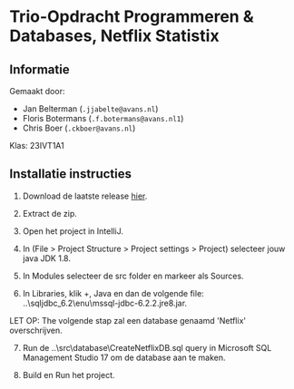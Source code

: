 # Trio-Opdracht Programmeren &amp; Databases, Netflix Statistix
## Informatie

Gemaakt door: 
* Jan Belterman (`.jjabelte@avans.nl`)
* Floris Botermans (`.f.botermans@avans.nl1`)
* Chris Boer (`.ckboer@avans.nl`)

Klas: 23IVT1A1 

## Installatie instructies

1. Download de laatste release [hier](https://github.com/lVlrChris/TrioNetflix/releases).

2. Extract de zip.

3. Open het project in IntelliJ.

4. In (File > Project Structure > Project settings > Project) selecteer jouw java JDK 1.8.

5. In Modules selecteer de src folder en markeer als Sources.

6. In Libraries, klik +, Java en dan de volgende file: ..\sqljdbc_6.2\enu\mssql-jdbc-6.2.2.jre8.jar.

LET OP: The volgende stap zal een database genaamd 'Netflix' overschrijven.

7. Run de ..\src\database\CreateNetflixDB.sql query in Microsoft SQL Management Studio 17 om de database aan te maken.

8. Build en Run het project.
